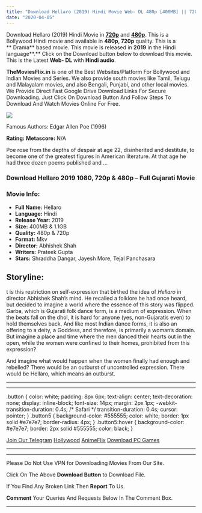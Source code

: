 ```yaml
---
title: "Download Hellaro (2019) Hindi Movie Web- DL 480p [400MB] || 720p [1.1GB]"
date: "2020-04-05"
---
```


Download Hellaro (2019) Hindi Movie in [**720p**](https://1moviesflix.com/720p-movies/) and **[480p](https://1moviesflix.com/480p-movies/)**. This is a Bollywood Hindi movie and available in **480p, 720p** quality. This is a ** Drama** based movie. This movie is released in **2019** in the Hindi language**.** Click on the Download button below to download this movie. This is the Latest **Web- DL** with **Hindi audio**.

**TheMoviesFlix.in** is one of the Best Websites/Platform For Bollywood and Indian Movies and Series. We also provide south movies like Tamil, Telugu and Malayalam movies, and also Bengali, Punjabi, and other local movies. We Provide Direct Fast Google Drive Download Links For Secure Downloading. Just Click On Download Button And Follow Steps To Download And Watch Movies Online For Free.

[![](https://1moviesflix.com/wp-content/plugins/imdb-for-wordpress/assets/img/placeholder.png)](https://www.imdb.com/title/tt1046911/ "Famous Authors: Edgar Allen Poe")

Famous Authors: Edgar Allen Poe (1996)

**Rating:** **Metascore:** N/A

Poe rose from the depths of despair at age 22, disinherited and destitute, to become one of the greatest figures in American literature. At that age he had three dozen poems published and ...

### Download Hellaro 2019 1080, 720p & 480p – Full Gujarati Movie

### Movie Info:

- **Full Name:** Hellaro
- **Language:** Hindi
- **Release Year:** 2019
- **Size:** 400MB & 1.1GB
- **Quality:** 480p & 720p
- **Format:** Mkv
- **Director:** Abhishek Shah
- **Writers:** Prateek Gupta
- **Stars:** Shraddha Dangar, Jayesh More, Tejal Panchasara

## Storyline:

t is this restriction on self-expression that birthed the idea of _Hellaro_ in director Abhishek Shah’s mind. He recalled a folklore he had once heard, but decided to imagine a world where the essence of this story was flipped. Garba, which is Gujarati folk dance form, is a medium of expression. When the beats fall on the dhol, it is hard for anyone (yes, non-Gujaratis even) to hold themselves back. And like most Indian dance forms, it is also an offering to a deity, a Goddess, and therefore, is primarily a woman’s domain. But imagine a place and time where the men danced their hearts out in the open, while the women were confined to their homes, prohibited from this expression?

And imagine what would happen when the women finally had enough and rebelled? There would be an outburst of uncontrolled expression. There would be Hellaro, which means an outburst.

* * *

* * *

.button { color: white; padding: 8px 6px; text-align: center; text-decoration: none; display: inline-block; font-size: 14px; margin: 2px 1px; -webkit-transition-duration: 0.4s; /\* Safari \*/ transition-duration: 0.4s; cursor: pointer; } .button5 { background-color: #555555; color: white; border: 1px solid #e7e7e7; border-radius: 4px; } .button5:hover { background-color: #e7e7e7; border: 2px solid #555555; color: black; }

[Join Our Telegram](http://gdrivepro.xyz/join.php) [Hollywood](https://moviesverse.com/) [AnimeFlix](https://animeflix.in/) [Download PC Games](https://gamesflix.net/)  

* * *

* * *

  

Please Do Not Use VPN for Downloading Movies From Our Site.

Click On The Above **Download Button** to Download File.

If You Find Any Broken Link Then **Report** To Us.

**Comment** Your Queries And Requests Below In The Comment Box.

* * *
